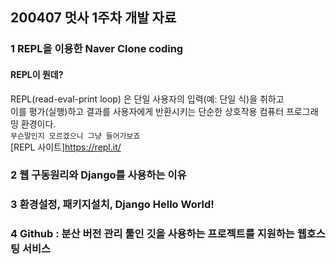 ## 200407 멋사 1주차 개발 자료

### 1 REPL을 이용한 Naver Clone coding
#### REPL이 뭔데?
REPL(read-eval-print loop) 은 단일 사용자의 입력(예: 단일 식)을 취하고<br/>
이를 평가(실행)하고 결과를 사용자에게 반환시키는 단순한 상호작용 컴퓨터 프로그래밍 환경이다.<br/>
`무슨말인지 모르겠으니 그냥 들어가보죠`<br/>
[REPL 사이트]https://repl.it/ <br/>

### 2 웹 구동원리와 Django를 사용하는 이유

### 3 환경설정, 패키지설치, Django Hello World!

### 4 Github : 분산 버전 관리 툴인 깃을 사용하는 프로젝트를 지원하는 웹호스팅 서비스
